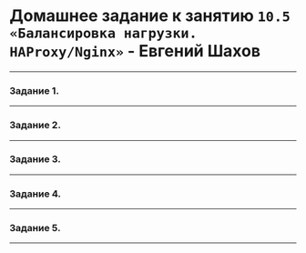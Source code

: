# Домашнее задание к занятию `10.5 «Балансировка нагрузки. HAProxy/Nginx»` - Евгений Шахов
---
### Задание 1.

---
### Задание 2.

---
### Задание 3.

---
### Задание 4.

---
### Задание 5.

---
